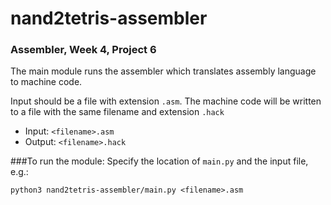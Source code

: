 # nand2tetris-assembler
### Assembler, Week 4, Project 6

The main module runs the assembler which translates assembly language to machine code.

Input should be a file with extension `.asm`. 
The machine code will be written to a file with the same filename and extension `.hack`

- Input: `<filename>.asm`
- Output: `<filename>.hack`

###To run the module:
Specify the location of `main.py` and the input file, e.g.:

`python3 nand2tetris-assembler/main.py <filename>.asm`